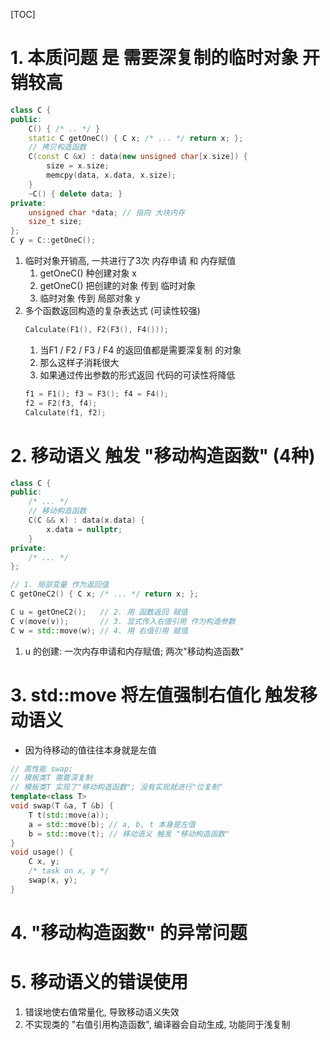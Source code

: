 [TOC]
# 1. 本质问题 是 需要深复制的临时对象 开销较高
```c++
class C {
public:
    C() { /* .. */ }
    static C getOneC() { C x; /* ... */ return x; };
    // 拷贝构造函数
    C(const C &x) : data(new unsigned char[x.size]) {
        size = x.size;
        memcpy(data, x.data, x.size);
    }
    ~C() { delete data; }
private:
    unsigned char *data; // 指向 大块内存
    size_t size;
};
C y = C::getOneC();
```
1. 临时对象开销高, 一共进行了3次 内存申请 和 内存赋值
    1. getOneC() 种创建对象 x
    2. getOneC() 把创建的对象 传到 临时对象
    3. 临时对象 传到 局部对象 y
2. 多个函数返回构造的复杂表达式 (可读性较强)
    ```c++
    Calculate(F1(), F2(F3(), F4()));
    ```
    1. 当F1 / F2 / F3 / F4 的返回值都是需要深复制 的对象
    2. 那么这样子消耗很大
    3. 如果通过传出参数的形式返回 代码的可读性将降低
    ```c++
    f1 = F1(); f3 = F3(); f4 = F4();
    f2 = F2(f3, f4);
    Calculate(f1, f2);
    ```

# 2. 移动语义 触发 "移动构造函数" (4种)
```c++ 
class C {
public:
    /* ... */
    // 移动构造函数
    C(C && x) : data(x.data) { 
        x.data = nullptr;
    }
private:
    /* ... */
};

// 1. 局部变量 作为返回值
C getOneC2() { C x; /* ... */ return x; };

C u = getOneC2();   // 2. 用 函数返回 赋值
C v(move(v));       // 3. 显式传入右值引用 作为构造参数
C w = std::move(w); // 4. 用 右值引用 赋值
```
1. u 的创建: 一次内存申请和内存赋值; 两次"移动构造函数"

# 3. std::move 将左值强制右值化 触发移动语义
+ 因为待移动的值往往本身就是左值
```c++
// 高性能 swap; 
// 模板类T 需要深复制
// 模板类T 实现了"移动构造函数"; 没有实现就进行"位复制"
template<class T>
void swap(T &a, T &b) {
    T t(std::move(a));
    a = std::move(b); // a, b, t 本身是左值
    b = std::move(t); // 移动语义 触发 "移动构造函数"
}
void usage() {
    C x, y;
    /* task on x, y */
    swap(x, y);
}
```

# 4. "移动构造函数" 的异常问题

# 5. 移动语义的错误使用
1. 错误地使右值常量化, 导致移动语义失效
2. 不实现类的 "右值引用构造函数", 编译器会自动生成, 功能同于浅复制